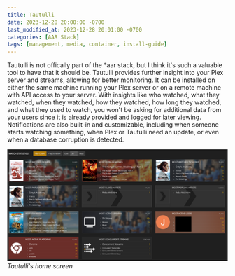 ```yaml
---
title: Tautulli
date: 2023-12-28 20:00:00 -0700
last_modified_at: 2023-12-28 20:01:00 -0700
categories: [AAR Stack]
tags: [management, media, container, install-guide]
---
```


Tautulli is not offically part of the *aar stack, but I think it's such a valuable tool to have that it should be. Tautulli provides further insight into your Plex server and streams, allowing for better monitoring. It can be installed on either the same machine running your Plex server or on a remote machine with API access to your server. With insights like who watched, what they watched, when they watched, how they watched, how long they watched, and what they used to watch, you won't be asking for additional data from your users since it is already provided and logged for later viewing. Notifications are also built-in and customizable, including when someone starts watching something, when Plex or Tautulli need an update, or even when a database corruption is detected.

![Tautulli home screen](/assets/img/tautulli.png)
_Tautulli's home screen_